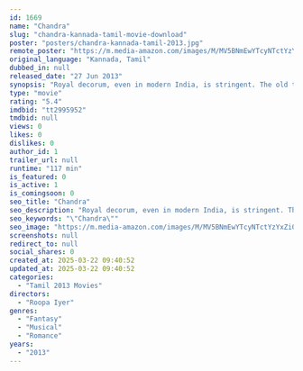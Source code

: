 ```yaml
---
id: 1669
name: "Chandra"
slug: "chandra-kannada-tamil-movie-download"
poster: "posters/chandra-kannada-tamil-2013.jpg"
remote_poster: "https://m.media-amazon.com/images/M/MV5BNmEwYTcyNTctYzYxZi00NmE1LTk1MDAtMDAxNjQyZjI3NzNiXkEyXkFqcGdeQXVyNTE0NDY5Njc@._V1_SX300.jpg"
original_language: "Kannada, Tamil"
dubbed_in: null
released_date: "27 Jun 2013"
synopsis: "Royal decorum, even in modern India, is stringent. The old tenet of duties and honor, before emotions and love, still subsist. In order to conserve their prominence, the royals seek the wealthy for alliance, if they have exhausted..."
type: "movie"
rating: "5.4"
imdbid: "tt2995952"
tmdbid: null
views: 0
likes: 0
dislikes: 0
author_id: 1
trailer_url: null
runtime: "117 min"
is_featured: 0
is_active: 1
is_comingsoon: 0
seo_title: "Chandra"
seo_description: "Royal decorum, even in modern India, is stringent. The old tenet of duties and honor, before emotions and love, still subsist. In order to conserve their prominence, the royals seek the wealthy for alliance, if they have exhausted..."
seo_keywords: "\"Chandra\""
seo_image: "https://m.media-amazon.com/images/M/MV5BNmEwYTcyNTctYzYxZi00NmE1LTk1MDAtMDAxNjQyZjI3NzNiXkEyXkFqcGdeQXVyNTE0NDY5Njc@._V1_SX300.jpg"
screenshots: null
redirect_to: null
social_shares: 0
created_at: 2025-03-22 09:40:52
updated_at: 2025-03-22 09:40:52
categories:
  - "Tamil 2013 Movies"
directors:
  - "Roopa Iyer"
genres:
  - "Fantasy"
  - "Musical"
  - "Romance"
years:
  - "2013"
---
```

